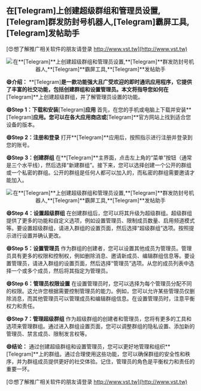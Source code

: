 ## **在**[Telegram]**上创建超级群组和管理员设置,**[Telegram]**群发防封号机器人,**[Telegram]**霸屏工具,**[Telegram]**发帖助手**

[😍想了解推广相关软件的朋友请登录 http://www.vst.tw](http://www.vst.tw)

 <center><img src="https://vst.tw/MP4/tuiguang/png/1.png" alt="在**[Telegram]**上创建超级群组和管理员设置,**[Telegram]**群发防封号机器人,**[Telegram]**霸屏工具,**[Telegram]**发帖助手"></center>

**😄介绍：**
**[Telegram]**是一款功能强大且广受欢迎的即时通讯应用程序，它提供了丰富的社交功能，包括创建群组和设置管理员。本文将指导您如何在**[Telegram]**上创建超级群组，并了解管理员设置的功能。

**😄Step 1：下载和安装**[Telegram]**应用**
首先，在您的手机或电脑上下载并安装**[Telegram]**应用。您可以在各大应用商店或**[Telegram]**官方网站上找到适合您设备的版本。

**😄Step 2：注册和登录**
打开**[Telegram]**应用后，按照指示进行注册并登录到您的账号。

**😄Step 3：创建群组**
在**[Telegram]**主界面，点击左上角的“菜单”按钮（通常是三个水平线），然后选择“新建群组”。接下来，您可以选择创建一个公开的群组或一个私密的群组。公开的群组是任何人都可以加入的，而私密的群组需要邀请才能加入。

 <center><img src="https://vst.tw/MP4/tuiguang/png/2.png" alt="在**[Telegram]**上创建超级群组和管理员设置,**[Telegram]**群发防封号机器人,**[Telegram]**霸屏工具,**[Telegram]**发帖助手"></center>

**😄Step 4：设置超级群组**
在创建群组后，您可以将其升级为超级群组。超级群组提供了更多的功能和自定义选项，例如设置管理员、限制成员数量、启用频道模式等。要设置超级群组，请进入群组的设置页面，然后选择“超级群组”选项。按照提示进行设置并确认更改。

**😄Step 5：设置管理员**
作为群组的创建者，您可以设置其他成员为管理员。管理员具有更多的权限和控制权，例如删除消息、邀请新成员、编辑群组信息等。要设置管理员，请进入群组的设置页面，然后选择“管理员”选项。从您的成员列表中选择一个或多个成员，然后将其指定为管理员。

**😄Step 6：管理员权限设置**
在设置管理员时，您可以选择为每个管理员分配不同的权限。这允许您根据需要控制管理员的能力。例如，您可以允许某些管理员仅删除消息，而其他管理员可以管理成员和编辑群组信息。在设置管理员时，注意平衡权力和责任。

**😄Step 7：管理超级群组**
作为超级群组的创建者和管理员，您将有更多的工具和选项来管理群组。通过进入群组设置页面，您可以调整群组的隐私设置、添加新的管理员、禁言成员、限制发言权等。

**😄结论：**
通过创建超级群组和设置管理员，您可以更好地管理和组织**[Telegram]**上的群组。通过合理使用这些功能，您可以确保群组的安全性和秩序，并为群组成员提供更好的社交体验。记住，管理员的角色是平衡权力和责任的重要一环。

[😍想了解推广相关软件的朋友请登录 http://www.vst.tw](http://www.vst.tw)



